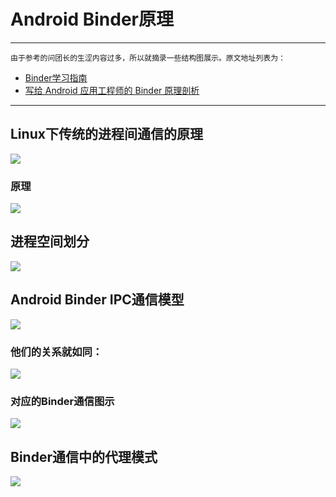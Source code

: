# Android Binder原理
***
```
由于参考的问团长的生涩内容过多，所以就摘录一些结构图展示。原文地址列表为：
```
* [Binder学习指南](http://weishu.me/2016/01/12/binder-index-for-newer/)
* [写给 Android 应用工程师的 Binder 原理剖析](https://zhuanlan.zhihu.com/p/35519585) 
***
## Linux下传统的进程间通信的原理
![](https://pic3.zhimg.com/80/v2-38e2ea1d22660b237e17d2a7f298f3d6_hd.jpg)
### 原理
![](https://pic1.zhimg.com/80/v2-aab2affe42958a659ea8a517ffaff5a0_hd.jpg)
## 进程空间划分
![](https://pic2.zhimg.com/80/v2-3c719337413b9c5c4ad0b6c6b8eb0291_hd.jpg)
## Android Binder IPC通信模型
![](https://pic3.zhimg.com/80/v2-729b3444cd784d882215a24067893d0e_hd.jpg)
### 他们的关系就如同：
![](https://pic4.zhimg.com/80/v2-7c68928e26f5b96b8b3471ebb1927107_hd.jpg)
### 对应的Binder通信图示
![](https://pic4.zhimg.com/80/v2-67854cdf14d07a6a4acf9d675354e1ff_hd.jpg)
## Binder通信中的代理模式
![](https://pic2.zhimg.com/80/v2-13361906ecda16e36a3b9cbe3d38cbc1_hd.jpg)
